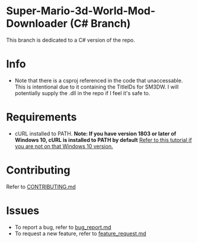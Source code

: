 # Super-Mario-3d-World-Mod-Downloader (C# Branch)
This branch is dedicated to a C# version of the repo.
# Info
- Note that there is a csproj referenced in the code that unaccessable. This is intentional due to it containing the TitleIDs for SM3DW. I will potentially supply the .dll in the repo if I feel it's safe to.
# Requirements
- cURL installed to PATH. **Note: If you have version 1803 or later of Windows 10, cURL is installed to PATH by default** [Refer to this tutorial if you are not on that Windows 10 version.](https://develop.zendesk.com/hc/en-us/articles/360001068567-Installing-and-using-cURL#install)
# Contributing
Refer to [CONTRIBUTING.md](https://github.com/Lord-Giganticus/Super-Mario-3d-World-Repainted-Downloader/blob/main/CONTRIBUTING.md)
# Issues
* To report a bug, refer to [bug_report.md](https://github.com/Lord-Giganticus/Super-Mario-3d-World-Repainted-Downloader/blob/main/.github/ISSUE_TEMPLATE/bug_report.md)
* To request a new feature, refer to [feature_request.md](https://github.com/Lord-Giganticus/Super-Mario-3d-World-Repainted-Downloader/blob/main/.github/ISSUE_TEMPLATE/feature_request.md)
